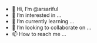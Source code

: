 - 👋 Hi, I’m @arsariful
- 👀 I’m interested in ...
- 🌱 I’m currently learning ...
- 💞️ I’m looking to collaborate on ...
- 📫 How to reach me ...

<!---
arsariful/arsariful is a ✨ special ✨ repository because its `README.md` (this file) appears on your GitHub profile.
You can click the Preview link to take a look at your changes.
--->
